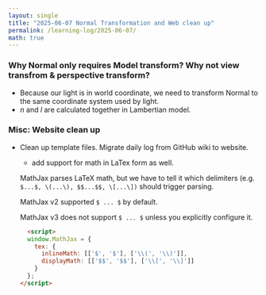 ```yaml
---
layout: single
title: "2025-06-07 Normal Transformation and Web clean up"
permalink: /learning-log/2025-06-07/
math: true
---
```


### Why Normal only requires Model transform? Why not view transfrom & perspective transform?

 - Because our light is in world coordinate, we need to transform Normal to the same coordinate system used by light.
 - $n$ and $l$ are calculated together in Lambertian model.

### Misc: Website clean up

- Clean up template files. Migrate daily log from GitHub wiki to website.
  - add support for math in LaTex form as well.

  MathJax parses LaTeX math, but we have to tell it which delimiters (e.g. `$...$, \(...\), $$...$$, \[...\])` should trigger parsing.

  MathJax v2 supported `$ ... $` by default.

  MathJax v3 does not support `$ ... $` unless you explicitly configure it.
  ```html
    <script>
    window.MathJax = {
      tex: {
        inlineMath: [['$', '$'], ['\\(', '\\)']],
        displayMath: [['$$', '$$'], ['\\[', '\\]']]
      }
    };
  </script>
  ```



